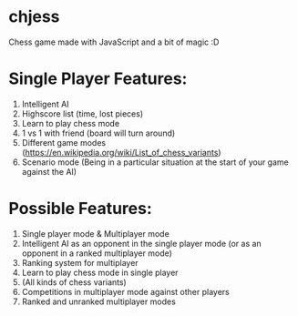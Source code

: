 # chjess
Chess game made with JavaScript and a bit of magic :D

# Single Player Features:
1. Intelligent AI
2. Highscore list (time, lost pieces)
3. Learn to play chess mode
4. 1 vs 1 with friend (board will turn around)
5. Different game modes (https://en.wikipedia.org/wiki/List_of_chess_variants)
6. Scenario mode (Being in a particular situation at the start of your game against the AI)

# Possible Features:
1. Single player mode & Multiplayer mode
2. Intelligent AI as an opponent in the single player mode (or as an opponent in a ranked multiplayer mode)
3. Ranking system for multiplayer
4. Learn to play chess mode in single player
5. (All kinds of chess variants)
6. Competitions in multiplayer mode against other players
7. Ranked and unranked multiplayer modes
